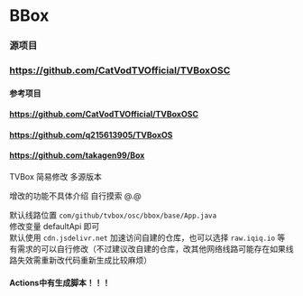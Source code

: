 # BBox


### 源项目
### https://github.com/CatVodTVOfficial/TVBoxOSC


#### 参考项目
#### https://github.com/CatVodTVOfficial/TVBoxOSC
#### https://github.com/q215613905/TVBoxOS
#### https://github.com/takagen99/Box
TVBox 简易修改 多源版本

增改的功能不具体介绍  自行摸索 @.@


默认线路位置 ```com/github/tvbox/osc/bbox/base/App.java```<br/>修改变量 defaultApi 即可
<br/>默认使用 ```cdn.jsdelivr.net``` 加速访问自建的仓库，也可以选择 ```raw.iqiq.io``` 等
<br/>有需求的可以自行修改（不过建议改自建的仓库，改其他网络线路可能存在如果线路失效需重新改代码重新生成比较麻烦）




#### Actions中有生成脚本！！！

